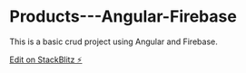 # Products---Angular-Firebase
This is a basic crud project using Angular and Firebase.

[Edit on StackBlitz ⚡️](https://stackblitz.com/edit/des-arvidsson-angular-product-example)
